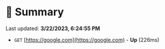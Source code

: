 # 📖 Summary
Last updated: **3/22/2023, 6:24:55 PM**

- `GET` [https://google.com](https://google.com) - **Up** (226ms)
